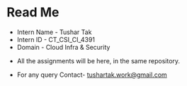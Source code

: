 # Read Me

* Intern Name - Tushar Tak
* Intern ID - CT_CSI_CI_4391
* Domain - Cloud Infra & Security

- All the assignments will be here, in the same repository.


- For any query
  Contact- tushartak.work@gmail.com

